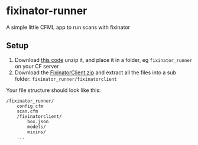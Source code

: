 # fixinator-runner
A simple little CFML app to run scans with fixinator

## Setup

1) Download [this code](https://github.com/foundeo/fixinator-runner/archive/refs/heads/main.zip) unzip it, and place it in a folder, eg `fixinator_runner` on your CF server
2) Download the [FixinatorClient.zip](https://github.com/foundeo/fixinator/archive/refs/heads/master.zip) and extract all the files into a sub folder: `fixinator_runner/fixinatorclient`

Your file structure should look like this:

```
/fixinator_runner/
    config.cfm
    scan.cfm
    /fixinatorclient/
        box.json
        models/
        mixins/
    ...
```

